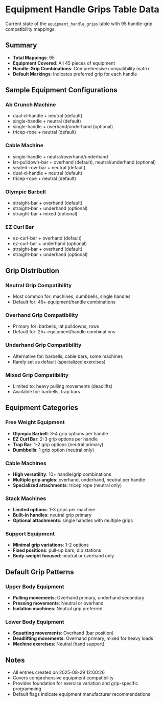 # Equipment Handle Grips Table Data

Current state of the `equipment_handle_grips` table with 95 handle-grip compatibility mappings.

## Summary

- **Total Mappings**: 95
- **Equipment Covered**: All 45 pieces of equipment
- **Handle-Grip Combinations**: Comprehensive compatibility matrix
- **Default Markings**: Indicates preferred grip for each handle

## Sample Equipment Configurations

### Ab Crunch Machine
- dual-d-handle + neutral (default)
- single-handle + neutral (default) 
- single-handle + overhand/underhand (optional)
- tricep-rope + neutral (default)

### Cable Machine  
- single-handle + neutral/overhand/underhand
- lat-pulldown-bar + overhand (default), neutral/underhand (optional)
- seated-row-bar + neutral (default)
- dual-d-handle + neutral (default)
- tricep-rope + neutral (default)

### Olympic Barbell
- straight-bar + overhand (default)
- straight-bar + underhand (optional)
- straight-bar + mixed (optional)

### EZ Curl Bar
- ez-curl-bar + overhand (default)
- ez-curl-bar + underhand (optional)
- straight-bar + overhand (default)
- straight-bar + underhand (optional)

## Grip Distribution

### Neutral Grip Compatibility
- Most common for: machines, dumbbells, single handles
- Default for: 45+ equipment/handle combinations

### Overhand Grip Compatibility  
- Primary for: barbells, lat pulldowns, rows
- Default for: 25+ equipment/handle combinations

### Underhand Grip Compatibility
- Alternative for: barbells, cable bars, some machines
- Rarely set as default (specialized exercises)

### Mixed Grip Compatibility
- Limited to: heavy pulling movements (deadlifts)
- Available for: barbells, trap bars

## Equipment Categories

### Free Weight Equipment
- **Olympic Barbell**: 3-4 grip options per handle
- **EZ Curl Bar**: 2-3 grip options per handle  
- **Trap Bar**: 1-2 grip options (neutral primary)
- **Dumbbells**: 1 grip option (neutral only)

### Cable Machines
- **High versatility**: 10+ handle/grip combinations
- **Multiple grip angles**: overhand, underhand, neutral per handle
- **Specialized attachments**: tricep rope (neutral only)

### Stack Machines
- **Limited options**: 1-3 grips per machine
- **Built-in handles**: neutral grip primary
- **Optional attachments**: single handles with multiple grips

### Support Equipment
- **Minimal grip variations**: 1-2 options
- **Fixed positions**: pull-up bars, dip stations
- **Body-weight focused**: neutral or overhand only

## Default Grip Patterns

### Upper Body Equipment
- **Pulling movements**: Overhand primary, underhand secondary
- **Pressing movements**: Neutral or overhand  
- **Isolation machines**: Neutral grip preferred

### Lower Body Equipment  
- **Squatting movements**: Overhand (bar position)
- **Deadlifting movements**: Overhand primary, mixed for heavy loads
- **Machine exercises**: Neutral (hand support)

## Notes

- All entries created on 2025-08-29 12:00:26
- Covers comprehensive equipment compatibility
- Provides foundation for exercise variation and grip-specific programming
- Default flags indicate equipment manufacturer recommendations